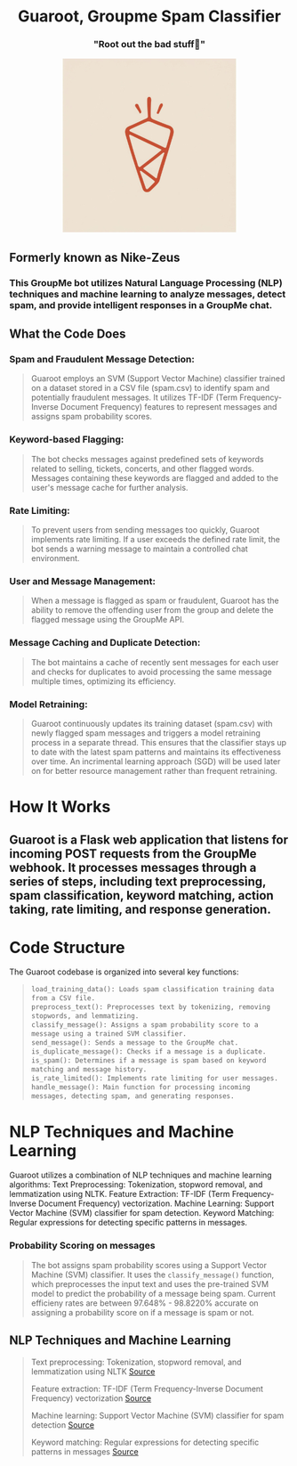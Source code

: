 
<H1 align="center">Guaroot, Groupme Spam Classifier</H1>
<H3 align="center">"Root out the bad stuff🍂"</H3>
<p align="center">
  <img src="https://github.com/Kuria-Mbatia/Guaroot/blob/main/Guaroot%20Images/file%20(1).jpg" />
</p>

<h2>Formerly known as Nike-Zeus</h2>

### This GroupMe bot utilizes Natural Language Processing (NLP) techniques and machine learning to analyze messages, detect spam, and provide intelligent responses in a GroupMe chat.

## What the Code Does
### Spam and Fraudulent Message Detection:
>Guaroot employs an SVM (Support Vector Machine) classifier trained on a dataset stored in a CSV file (spam.csv) to identify spam and potentially fraudulent messages. It utilizes TF-IDF (Term Frequency-Inverse Document Frequency) features to represent messages and assigns spam probability scores.

### Keyword-based Flagging: 
>The bot checks messages against predefined sets of keywords related to selling, tickets, concerts, and other flagged words. Messages containing these keywords are flagged and added to the user's message cache for further analysis.
### Rate Limiting:
>To prevent users from sending messages too quickly, Guaroot implements rate limiting. If a user exceeds the defined rate limit, the bot sends a warning message to maintain a controlled chat environment.
### User and Message Management:
>When a message is flagged as spam or fraudulent, Guaroot has the ability to remove the offending user from the group and delete the flagged message using the GroupMe API.
### Message Caching and Duplicate Detection:
>The bot maintains a cache of recently sent messages for each user and checks for duplicates to avoid processing the same message multiple times, optimizing its efficiency.


### Model Retraining:
>Guaroot continuously updates its training dataset (spam.csv) with newly flagged spam messages and triggers a model retraining process in a separate thread. This ensures that the classifier stays up to date with the latest spam patterns and maintains its effectiveness over time.
>An incrimental learning approach (SGD) will be used later on for better resource management rather than frequent retraining.  

# How It Works
## Guaroot is a Flask web application that listens for incoming POST requests from the GroupMe webhook. It processes messages through a series of steps, including text preprocessing, spam classification, keyword matching, action taking, rate limiting, and response generation.


# Code Structure
The Guaroot codebase is organized into several key functions:
>```
>load_training_data(): Loads spam classification training data from a CSV file.
>preprocess_text(): Preprocesses text by tokenizing, removing stopwords, and lemmatizing.
>classify_message(): Assigns a spam probability score to a message using a trained SVM classifier.
>send_message(): Sends a message to the GroupMe chat.
>is_duplicate_message(): Checks if a message is a duplicate.
>is_spam(): Determines if a message is spam based on keyword matching and message history.
>is_rate_limited(): Implements rate limiting for user messages.
>handle_message(): Main function for processing incoming messages, detecting spam, and generating responses.
>```

# NLP Techniques and Machine Learning
Guaroot utilizes a combination of NLP techniques and machine learning algorithms:
Text Preprocessing: Tokenization, stopword removal, and lemmatization using NLTK.
Feature Extraction: TF-IDF (Term Frequency-Inverse Document Frequency) vectorization.
Machine Learning: Support Vector Machine (SVM) classifier for spam detection.
Keyword Matching: Regular expressions for detecting specific patterns in messages.


### Probability Scoring on messages 
>The bot assigns spam probability scores using a Support Vector Machine (SVM) classifier. It uses the ```classify_message()``` function, which preprocesses the input text and uses the pre-trained SVM model to predict the probability of a message being spam. Current efficieny rates are between 97.648% - 98.8220% accurate on assigning a probability score on if a message is spam or not.

## NLP Techniques and Machine Learning
>Text preprocessing: Tokenization, stopword removal, and lemmatization using NLTK [Source](https://www.kaggle.com/code/awadhi123/text-preprocessing-using-nltk)
>
>Feature extraction: TF-IDF (Term Frequency-Inverse Document Frequency) vectorization [Source](https://en.wikipedia.org/wiki/Tf%E2%80%93idf)
>
>Machine learning: Support Vector Machine (SVM) classifier for spam detection [Source](https://towardsdatascience.com/support-vector-machine-introduction-to-machine-learning-algorithms-934a444fca47)
>
>Keyword matching: Regular expressions for detecting specific patterns in messages [Source](https://towardsdatascience.com/keyword-extraction-process-in-python-with-natural-language-processing-nlp-d769a9069d5c)




